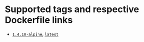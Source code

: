 # Supported tags and respective Dockerfile links

- [`1.4.10-alpine`](https://github.com/filipemeneses/docker-phoenix/blob/master/1.4.10/alpine/Dockerfile), [`latest`](https://github.com/filipemeneses/docker-phoenix/blob/master/1.4.10/alpine/Dockerfile)